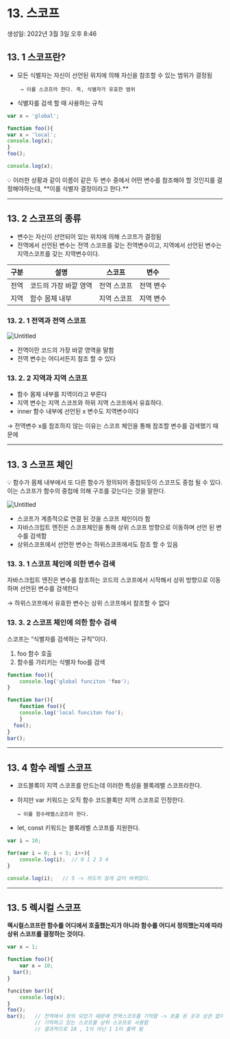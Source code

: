 # 13. 스코프

생성일: 2022년 3월 3일 오후 8:46

## 13. 1 스코프란?

- 모든 식별자는 자신이 선언된 위치에 의해 자신을 참조할 수 있는 범위가 결정됨

       → 이를 스코프라 한다. 즉, 식별자가 유효한 범위

- 식별자를 검색 할 때 사용하는 규칙

```jsx
var x = 'global';

function foo(){
var x = 'local';
console.log(x);  
}
foo();

console.log(x);   
```

<aside>
💡 이러한 상황과 같이 이름이 같은 두 변수 중에서 어떤 변수를 참조해야 할 것인지를 결정해야하는데, **이를 식별자 결정이라고 한다.**

</aside>

---

## 13. 2 스코프의 종류

- 변수는 자신이 선언되어 있는 위치에 의해 스코프가 결정됨
- 전역에서 선언된 변수는 전역 스코프를 갖는 전역변수이고, 지역에서 선언된 변수는 지역스코프를 갖는 지역변수이다.

| 구분 | 설명 | 스코프 | 변수 |
| --- | --- | --- | --- |
| 전역 | 코드의 가장 바깥 영역 | 전역 스코프 | 전역 변수 |
| 지역 | 함수 몸체 내부 | 지역 스코프 | 지역 변수 |

### 13. 2. 1 전역과 전역 스코프

![Untitled](13%20%E1%84%89%E1%85%B3%E1%84%8F%E1%85%A9%E1%84%91%E1%85%B3%20e0967/Untitled.png)

- 전역이란 코드의 가장 바깥 영역을 말함
- 전역 변수는 어디서든지 참조 할 수 있다

### 13. 2. 2 지역과 지역 스코프

- 함수 몸체 내부를 지역이라고 부른다
- 지역 변수는 지역 스코프와 하위 지역 스코프에서 유효하다.
- inner 함수 내부에 선언된 x 변수도 지역변수이다

→ 전역변수 x를 참조하지 않는 이유는 스코프 체인을 통해 참조할 변수를 검색했기 때문에

---

## 13. 3 스코프 체인

<aside>
💡 함수가 몸체 내부에서 또 다른 함수가 정의되어 중첩되듯이 스코프도 중첩 될 수 있다. 이는 스코프가 함수의 중첩에 의해 구조를 갖는다는 것을 말한다.

</aside>

![Untitled](13%20%E1%84%89%E1%85%B3%E1%84%8F%E1%85%A9%E1%84%91%E1%85%B3%20e0967/Untitled%201.png)

- 스코프가 계층적으로 연결 된 것을 스코프 체인이라 함
- 자바스크립트 엔진은 스코프체인을 통해 상위 스코프 방향으로 이동하며 선언 된 변수를 검색함
- 상위스코프에서 선언한 변수는 하위스코프에서도 참조 할 수 있음

### 13. 3. 1 스코프 체인에 의한 변수 검색

자바스크립트 엔진은 변수를 참조하는 코드의 스코프에서 시작해서 상위 방향으로 이동하며 선언된 변수를 검색한다

→ 하위스코프에서 유효한 변수는 상위 스코프에서 참조할 수 없다

### 13. 3. 2 스코프 체인에 의한 함수 검색

스코프는 “식별자를 검색하는 규칙”이다.

1. foo 함수 호출
2. 함수를 가리키는 식별자 foo를 검색

```jsx
function foo(){
	console.log('global funciton 'foo');
}

function bar(){
	function foo(){
	console.log('local funciton foo');
	}
  foo();
}
bar();
```

---

## 13. 4 함수 레벨 스코프

- 코드블록이 지역 스코프를 만드는데 이러한 특성을 블록레벨 스코프라한다.
- 하지만 var 키워드는 오직 함수 코드블록만 지역 스코프로 인정한다.

      → 이를 함수레벨스코프라 한다.

- let, const 키워드는 블록레벨 스코프를 지원한다.

```jsx
var i = 10;

for(var i = 0; i < 5; i++){
	console.log(i);  // 0 1 2 3 4 
}

console.log(i);   // 5 -> 의도치 않게 값이 바뀌었다.
```

---

## 13. 5 렉시컬 스코프

**렉시컬스코프란 함수를 어디에서 호출했는지가 아니라 함수를 어디서 정의했는지에 따라 상위 스코프를 결정하는 것이다.**

```jsx
var x = 1;

function foo(){
	var x = 10;
  bar();
}

funciton bar(){
	console.log(x);
}
foo();
bar();   // 전역에서 정의 되었기 때문에 전역스코프를 기억함 -> 호출 된 곳과 상관 없이 
         // 기억하고 있는 스코프를 상위 스코프로 사용함
         // 결과적으로 10 , 1이 아닌 1 1이 출력 됨
```